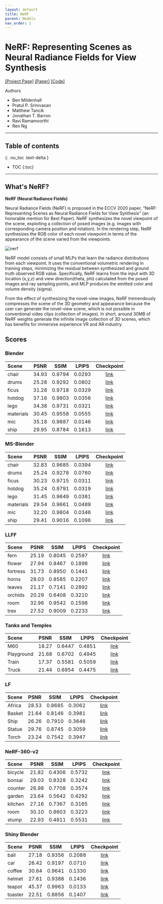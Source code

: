 ```yaml
---
layout: default
title: NeRF
parent: Models
nav_order: 1
---
```


# NeRF: Representing Scenes as Neural Radiance Fields for View Synthesis

[[Project Page]](https://www.matthewtancik.com/nerf) [[Paper]](https://arxiv.org/abs/2003.08934) [[Code]](https://github.com/bmild/nerf)

Authors 
- Ben Mildenhall
- Pratul P. Srinivasan
- Matthew Tancik 
- Jonathan T. Barron
- Ravi Ramamoorthi
- Ren Ng

---

## Table of contents
{: .no_toc .text-delta }

- TOC
{:toc}

---

## What's NeRF? 

**NeRF (Neural Radiance Fields)**

Neural Radiance Fields (NeRF) is proposed in the ECCV 2020 paper, “NeRF: Representing Scenes as Neural Radiance Fields for View Synthesis” (an honorable mention for Best Paper). NeRF synthesizes the novel viewpoint of the scene, exploiting a collection of posed images (e.g. images with corresponding camera position and rotation). In the rendering step, NeRF synthesizes the RGB color of each novel viewpoint in terms of the appearance of the scene varied from the viewpoints.

![nerf]({{site.baseurl}}/assets/images/models/nerf.png)

NeRF model consists of small MLPs that learn the radiance distributions from each viewpoint. It uses the conventional volumetric rendering in training steps, minimizing the residual between synthesized and ground truth observed RGB value. Specifically, NeRF learns from the input with 3D location (x,y,z) and view direction(theta, phi) calculated from the posed images and ray sampling points, and MLP produces the emitted color and volume density (sigma).

From the effect of synthesizing the novel-view images, NeRF tremendously compresses the scene of the 3D geometry and appearance because the user can generate the novel-view scene, which is not possible in conventional video clips (collection of images). In short, around 30MB of NeRF weights generate the infinite image collection of 3D scenes, which has benefits for immersive experience VR and AR industry.

## Scores

### Blender

| Scene | PSNR | SSIM | LPIPS | Checkpoint |
|:---|:---:|:---:|:---:|:---:|
| chair | 34.93 | 0.9794 | 0.0293 | [link](https://huggingface.co/nrtf/nerf_factory/tree/main/nerf_blender_chair_220901) |
| drums | 25.28 | 0.9292 | 0.0802 | [link](https://huggingface.co/nrtf/nerf_factory/tree/main/nerf_blender_drums_220901) |
| ficus | 31.28 | 0.9718 | 0.0329 | [link](https://huggingface.co/nrtf/nerf_factory/tree/main/nerf_blender_ficus_220901) |
| hotdog | 37.16 | 0.9803 | 0.0356 | [link](https://huggingface.co/nrtf/nerf_factory/tree/main/nerf_blender_hotdog_220901) |
| lego | 34.38 | 0.9731 | 0.0321 | [link](https://huggingface.co/nrtf/nerf_factory/tree/main/nerf_blender_lego_220901) |
| materials | 30.45 | 0.9558 | 0.0555 | [link](https://huggingface.co/nrtf/nerf_factory/tree/main/nerf_blender_materials_220901) |
| mic | 35.18 | 0.9887 | 0.0146 | [link](https://huggingface.co/nrtf/nerf_factory/tree/main/nerf_blender_mic_220901) |
| ship | 29.95 | 0.8784 | 0.1613 | [link](https://huggingface.co/nrtf/nerf_factory/tree/main/nerf_blender_ship_220901) |

### MS-Blender

| Scene | PSNR | SSIM | LPIPS | Checkpoint |
|:---|:---:|:---:|:---:|:---:|
| chair | 32.83 | 0.9685 | 0.0394 | [link](https://huggingface.co/nrtf/nerf_factory/tree/main/nerf_blender_multiscale_chair_220901) |
| drums | 25.24 | 0.9278 | 0.0760 | [link](https://huggingface.co/nrtf/nerf_factory/tree/main/nerf_blender_multiscale_drums_220901) |
| ficus | 30.23 | 0.9715 | 0.0311 | [link](https://huggingface.co/nrtf/nerf_factory/tree/main/nerf_blender_multiscale_ficus_220901) |
| hotdog | 35.24 | 0.9791 | 0.0319 | [link](https://huggingface.co/nrtf/nerf_factory/tree/main/nerf_blender_multiscale_hotdog_220901) |
| lego | 31.45 | 0.9649 | 0.0381 | [link](https://huggingface.co/nrtf/nerf_factory/tree/main/nerf_blender_multiscale_lego_220901) |
| materials | 29.54 | 0.9661 | 0.0489 | [link](https://huggingface.co/nrtf/nerf_factory/tree/main/nerf_blender_multiscale_materials_220901) |
| mic | 32.20 | 0.9804 | 0.0346 | [link](https://huggingface.co/nrtf/nerf_factory/tree/main/nerf_blender_multiscale_mic_220901) |
| ship | 29.41 | 0.9016 | 0.1096 | [link](https://huggingface.co/nrtf/nerf_factory/tree/main/nerf_blender_multiscale_ship_220901) |

### LLFF

| Scene | PSNR | SSIM | LPIPS | Checkpoint |
|:---|:---:|:---:|:---:|:---:|
| fern | 25.19 | 0.8045 | 0.2597 | [link](https://huggingface.co/nrtf/nerf_factory/tree/main/nerf_llff_fern_220901) |
| flower | 27.94 | 0.8467 | 0.1898 | [link](https://huggingface.co/nrtf/nerf_factory/tree/main/nerf_llff_flower_220901) |
| fortress | 31.73 | 0.8950 | 0.1441 | [link](https://huggingface.co/nrtf/nerf_factory/tree/main/nerf_llff_fortress_220901) |
| horns | 28.03 | 0.8585 | 0.2207 | [link](https://huggingface.co/nrtf/nerf_factory/tree/main/nerf_llff_horns_220901) |
| leaves | 21.17 | 0.7141 | 0.2892 | [link](https://huggingface.co/nrtf/nerf_factory/tree/main/nerf_llff_leaves_220901) |
| orchids | 20.29 | 0.6408 | 0.3210 | [link](https://huggingface.co/nrtf/nerf_factory/tree/main/nerf_llff_orchids_220901) |
| room | 32.96 | 0.9542 | 0.1598 | [link](https://huggingface.co/nrtf/nerf_factory/tree/main/nerf_llff_room_220901) |
| trex | 27.52 | 0.9009 | 0.2233 | [link](https://huggingface.co/nrtf/nerf_factory/tree/main/nerf_llff_trex_220901) |

### Tanks and Temples

| Scene | PSNR | SSIM | LPIPS | Checkpoint |
|:---|:---:|:---:|:---:|:---:|
| M60 | 18.27 | 0.6447 | 0.4851 | [link](https://huggingface.co/nrtf/nerf_factory/tree/main/nerf_tanks_and_temples_tat_intermediate_M60_220901) |
| Playground | 21.68 | 0.6702 | 0.4945 | [link](https://huggingface.co/nrtf/nerf_factory/tree/main/nerf_tanks_and_temples_tat_intermediate_Playground_220901) |
| Train | 17.37 | 0.5581 | 0.5059 | [link](https://huggingface.co/nrtf/nerf_factory/tree/main/nerf_tanks_and_temples_tat_intermediate_Train_220901) |
| Truck | 21.44 | 0.6954 | 0.4475 | [link](https://huggingface.co/nrtf/nerf_factory/tree/main/nerf_tanks_and_temples_tat_training_Truck_220901) |

### LF

| Scene | PSNR | SSIM | LPIPS | Checkpoint |
|:---|:---:|:---:|:---:|:---:|
| Africa | 28.53 | 0.8685 | 0.3062 | [link](https://huggingface.co/nrtf/nerf_factory/tree/main/nerf_lf_africa_220901) |
| Basket | 21.64 | 0.8146 | 0.3981 | [link](https://huggingface.co/nrtf/nerf_factory/tree/main/nerf_lf_basket_220901) |
| Ship | 26.26 | 0.7910 | 0.3646 | [link](https://huggingface.co/nrtf/nerf_factory/tree/main/nerf_lf_ship_220901) |
| Statue | 29.76 | 0.8745 | 0.3059 | [link](https://huggingface.co/nrtf/nerf_factory/tree/main/nerf_lf_statue_220901) |
| Torch | 23.24 | 0.7542 | 0.3947 | [link](https://huggingface.co/nrtf/nerf_factory/tree/main/nerf_lf_torch_220901) |

### NeRF-360-v2

| Scene | PSNR | SSIM | LPIPS | Checkpoint |
|:---|:---:|:---:|:---:|:---:|
| bicycle | 21.82 | 0.4306 | 0.5732 | [link](https://huggingface.co/nrtf/nerf_factory/tree/main/nerf_nerf_360_v2_bicycle_220901) |
| bonsai | 29.03 | 0.8328 | 0.3242 | [link](https://huggingface.co/nrtf/nerf_factory/tree/main/nerf_nerf_360_v2_bonsai_220901) |
| counter | 26.98 | 0.7708 | 0.3574 | [link](https://huggingface.co/nrtf/nerf_factory/tree/main/nerf_nerf_360_v2_counter_220901) |
| garden | 23.64 | 0.5642 | 0.4292 | [link](https://huggingface.co/nrtf/nerf_factory/tree/main/nerf_nerf_360_v2_garden_220901) |
| kitchen | 27.16 | 0.7367 | 0.3165 | [link](https://huggingface.co/nrtf/nerf_factory/tree/main/nerf_nerf_360_v2_kitchen_220901) |
| room | 30.10 | 0.8603 | 0.3223 | [link](https://huggingface.co/nrtf/nerf_factory/tree/main/nerf_nerf_360_v2_room_220901) |
| stump | 22.93 | 0.4811 | 0.5531 | [link](https://huggingface.co/nrtf/nerf_factory/tree/main/nerf_nerf_360_v2_stump_220901) |

### Shiny Blender

| Scene | PSNR | SSIM | LPIPS | Checkpoint |
|:---|:---:|:---:|:---:|:---:|
| ball | 27.18 | 0.9356 | 0.2088 | [link](https://huggingface.co/nrtf/nerf_factory/tree/main/nerf_shiny_blender_ball_220901) |
| car | 26.42 | 0.9197 | 0.0710 | [link](https://huggingface.co/nrtf/nerf_factory/tree/main/nerf_shiny_blender_car_220901) |
| coffee | 30.64 | 0.9641 | 0.1330 | [link](https://huggingface.co/nrtf/nerf_factory/tree/main/nerf_shiny_blender_coffee_220901) |
| helmet | 27.61 | 0.9388 | 0.1436 | [link](https://huggingface.co/nrtf/nerf_factory/tree/main/nerf_shiny_blender_helmet_220901) |
| teapot | 45.37 | 0.9963 | 0.0133 | [link](https://huggingface.co/nrtf/nerf_factory/tree/main/nerf_shiny_blender_teapot_220901) |
| toaster | 22.51 | 0.8856 | 0.1407 | [link](https://huggingface.co/nrtf/nerf_factory/tree/main/nerf_shiny_blender_toaster_220901) |

